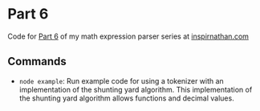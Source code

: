 # Part 6
Code for [Part 6](https://inspirnathan.com/posts/154-shunting-yard-algorithm-with-tokenizer/) of my math expression parser series at [inspirnathan.com](https://inspirnathan.com)

## Commands
* `node example`: Run example code for using a tokenizer with an implementation of the shunting yard algorithm. This implementation of the shunting yard algorithm allows functions and decimal values.